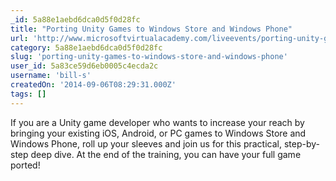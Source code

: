 ```yaml
---
_id: 5a88e1aebd6dca0d5f0d28fc
title: "Porting Unity Games to Windows Store and Windows Phone"
url: 'http://www.microsoftvirtualacademy.com/liveevents/porting-unity-games-to-windows-store-and-windows-phone'
category: 5a88e1aebd6dca0d5f0d28fc
slug: 'porting-unity-games-to-windows-store-and-windows-phone'
user_id: 5a83ce59d6eb0005c4ecda2c
username: 'bill-s'
createdOn: '2014-09-06T08:29:31.000Z'
tags: []
---
```


If you are a Unity game developer who wants to increase your reach by bringing your existing iOS, Android, or PC games to Windows Store and Windows Phone, roll up your sleeves and join us for this practical, step-by-step deep dive. At the end of the training, you can have your full game ported!
